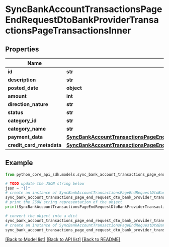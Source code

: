 # SyncBankAccountTransactionsPageEndRequestDtoBankProviderTransactionsPageTransactionsInner


## Properties

Name | Type | Description | Notes
------------ | ------------- | ------------- | -------------
**id** | **str** |  | 
**description** | **str** |  | 
**posted_date** | **object** |  | 
**amount** | **int** |  | 
**direction_nature** | **str** |  | 
**status** | **str** |  | 
**category_id** | **str** |  | [optional] 
**category_name** | **str** |  | [optional] 
**payment_data** | [**SyncBankAccountTransactionsPageEndRequestDtoBankProviderTransactionsPageTransactionsInnerPaymentData**](SyncBankAccountTransactionsPageEndRequestDtoBankProviderTransactionsPageTransactionsInnerPaymentData.md) |  | [optional] 
**credit_card_metadata** | [**SyncBankAccountTransactionsPageEndRequestDtoBankProviderTransactionsPageTransactionsInnerCreditCardMetadata**](SyncBankAccountTransactionsPageEndRequestDtoBankProviderTransactionsPageTransactionsInnerCreditCardMetadata.md) |  | [optional] 

## Example

```python
from python_core_api_sdk.models.sync_bank_account_transactions_page_end_request_dto_bank_provider_transactions_page_transactions_inner import SyncBankAccountTransactionsPageEndRequestDtoBankProviderTransactionsPageTransactionsInner

# TODO update the JSON string below
json = "{}"
# create an instance of SyncBankAccountTransactionsPageEndRequestDtoBankProviderTransactionsPageTransactionsInner from a JSON string
sync_bank_account_transactions_page_end_request_dto_bank_provider_transactions_page_transactions_inner_instance = SyncBankAccountTransactionsPageEndRequestDtoBankProviderTransactionsPageTransactionsInner.from_json(json)
# print the JSON string representation of the object
print(SyncBankAccountTransactionsPageEndRequestDtoBankProviderTransactionsPageTransactionsInner.to_json())

# convert the object into a dict
sync_bank_account_transactions_page_end_request_dto_bank_provider_transactions_page_transactions_inner_dict = sync_bank_account_transactions_page_end_request_dto_bank_provider_transactions_page_transactions_inner_instance.to_dict()
# create an instance of SyncBankAccountTransactionsPageEndRequestDtoBankProviderTransactionsPageTransactionsInner from a dict
sync_bank_account_transactions_page_end_request_dto_bank_provider_transactions_page_transactions_inner_from_dict = SyncBankAccountTransactionsPageEndRequestDtoBankProviderTransactionsPageTransactionsInner.from_dict(sync_bank_account_transactions_page_end_request_dto_bank_provider_transactions_page_transactions_inner_dict)
```
[[Back to Model list]](../README.md#documentation-for-models) [[Back to API list]](../README.md#documentation-for-api-endpoints) [[Back to README]](../README.md)


